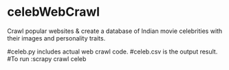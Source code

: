 # celebWebCrawl
 Crawl popular websites &amp; create a database of Indian movie celebrities with their images and personality traits.

#celeb.py includes actual web crawl code.
#celeb.csv is the output result.
#To run :scrapy crawl celeb
